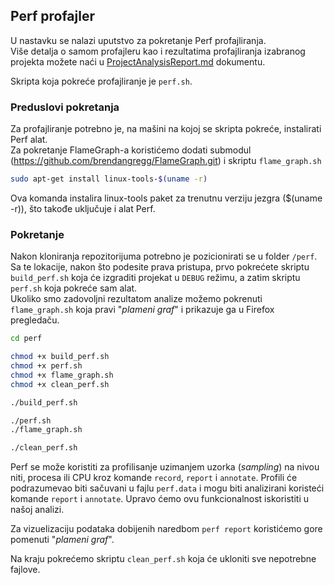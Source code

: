 ## Perf profajler

U nastavku se nalazi uputstvo za pokretanje Perf profajliranja.  
Više detalja o samom profajleru kao i rezultatima profajliranja izabranog projekta možete naći u [ProjectAnalysisReport.md](../ProjectAnalysisReport.md) dokumentu.

Skripta koja pokreće profajliranje je `perf.sh`.

### Preduslovi pokretanja
Za profajliranje potrebno je, na mašini na kojoj se skripta pokreće, instalirati Perf alat.  
Za pokretanje FlameGraph-a koristićemo dodati submodul (https://github.com/brendangregg/FlameGraph.git) i skriptu `flame_graph.sh`

```bash
sudo apt-get install linux-tools-$(uname -r)
```
Ova komanda instalira linux-tools paket za trenutnu verziju jezgra ($(uname -r)), što takođe uključuje i alat Perf.

### Pokretanje
Nakon kloniranja repozitorijuma potrebno je pozicionirati se u folder `/perf`.
Sa te lokacije, nakon što podesite prava pristupa, prvo pokrećete skriptu `build_perf.sh` koja će izgraditi projekat u `DEBUG` režimu, a zatim skriptu `perf.sh` koja pokreće sam alat.  
Ukoliko smo zadovoljni rezultatom analize možemo pokrenuti `flame_graph.sh` koja pravi "*plameni graf*" i prikazuje ga u Firefox pregledaču.  

```bash
cd perf

chmod +x build_perf.sh
chmod +x perf.sh
chmod +x flame_graph.sh
chmod +x clean_perf.sh

./build_perf.sh

./perf.sh
./flame_graph.sh

./clean_perf.sh
```
Perf se može koristiti za profilisanje uzimanjem uzorka (*sampling*) na nivou niti, procesa ili CPU kroz komande `record`, `report` i `annotate`. Profili će podrazumevao biti sačuvani u fajlu `perf.data` i mogu biti analizirani koristeći komande `report` i `annotate`. Upravo ćemo ovu funkcionalnost iskoristiti u našoj analizi.

Za vizuelizaciju podataka dobijenih naredbom `perf report` koristićemo gore pomenuti "*plameni graf*".

Na kraju pokrećemo skriptu `clean_perf.sh` koja će ukloniti sve nepotrebne fajlove.  
